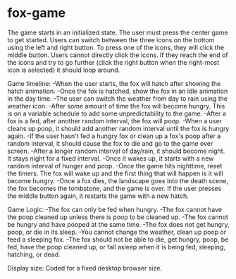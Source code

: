 # fox-game

The game starts in an initialized state. The user must press the center game to get started. Users can switch between the three icons on the bottom using the left and right button. To press one of the icons, they will click the middle button. Users cannot directly click the icons. If they reach the end of the icons and try to go further (click the right button when the right-most icon is selected) it should loop around.

Game timeline:
-When the user starts, the fox will hatch after showing the hatch animation.
-Once the fox is hatched, show the fox in an idle animation in the day time.
-The user can switch the weather from day to rain using the weather icon.
-After some amount of time the fox will become hungry. This is on a variable schedule to add some unpredictability to the game.
-After a fox is a fed, after another random interval, the fox will poop.
-When a user cleans up poop, it should add another random interval until the fox is hungry again.
-If the user hasn't fed a hungry fox or clean up a fox's poop after a random interval, it should cause the fox to die and go to the game over screen.
-After a longer random interval of day/rain, it should become night. It stays night for a fixed interval.
-Once it wakes up, it starts with a new random interval of hunger and poop. 
-Once the game hits nighttime, reset the timers. The fox will wake up and the first thing that will happen is it will become hungry.
-Once a fox dies, the landscape goes into the death scene, the fox becomes the tombstone, and the game is over. If the user presses the middle button again, it restarts the game with a new hatch.

Game Logic:
-The fox can only be fed when hungry.
-The fox cannot have the poop cleaned up unless there is poop to be cleaned up.
-The fox cannot be hungry and have pooped at the same time.
-The fox does not get hungry, poop, or die in its sleep.
-You cannot change the weather, clean up poop or feed a sleeping fox.
-The fox should not be able to die, get hungry, poop, be fed, have the poop cleaned up, or fall asleep when it is being fed, sleeping, hatching, or dead.

Display size: Coded for a fixed desktop browser size.
